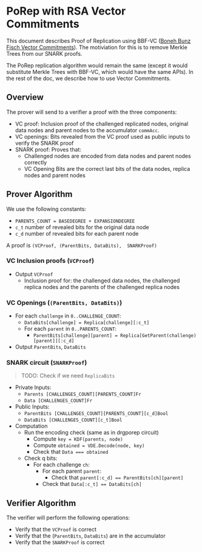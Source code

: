 # PoRep with RSA Vector Commitments

This document describes Proof of Replication using BBF-VC ([Boneh Bunz Fisch Vector Commitments](https://eprint.iacr.org/2018/1188.pdf)).
The motiviation for this is to remove Merkle Trees from our SNARK proofs.

The PoRep replication algorithm would remain the same (except it would substitute Merkle Trees with BBF-VC, which would have the same APIs).
In the rest of the doc, we describe how to use Vector Commitments.

## Overview

The prover will send to a verifier a proof with the three components:

- VC proof: Inclusion proof of the challenged replicated nodes, original data nodes and parent nodes to the accumulator `commAcc`.
- VC openings: Bits revealed from the VC proof used as public inputs to verify the SNARK proof
- SNARK proof: Proves that:
  - Challenged nodes are encoded from data nodes and parent nodes correctly
  - VC Opening Bits are the correct last bits of the data nodes, replica nodes and parent nodes

## Prover Algorithm

We use the following constants:

- `PARENTS_COUNT = BASEDEGREE + EXPANSIONDEGREE`
- `c_t` number of revealed bits for the original data node
- `c_d` number of revealed bits for each parent node

A proof is `(VCProof, (ParentBits, DataBits),  SNARKProof)`

### VC Inclusion proofs (`VCProof`)

- Output `VCProof`
  - Inclusion proof for: the challenged data nodes, the challenged replica nodes and the parents of the challenged replica nodes

### VC Openings (`(ParentBits, DataBits)`)

- For each `challenge` in `0..CHALLENGE_COUNT`:
  - `DataBits[challenge] = Replica[challenge][:c_t]`
  - For each `parent` in `0..PARENTS_COUNT`:
    - `ParentBits[challenge][parent] = Replica[GetParent(challenge)[parent]][:c_d]`
- Output `ParentBits`, `DataBits`

### SNARK circuit (`SNARKProof`)

> TODO: Check if we need `ReplicaBits`

- Private Inputs:
  - `Parents [CHALLENGES_COUNT][PARENTS_COUNT]Fr`
  - `Data [CHALLENGES_COUNT]Fr`
- Public Inputs:
  - `ParentBits [CHALLENGES_COUNT][PARENTS_COUNT][c_d]Bool`
  - `DataBits [CHALLENGES_COUNT][c_t]Bool`
- Computation
  - Run the encoding check (same as in drgporep circuit)
    - Compute `key = KDF(parents, node)`
    - Compute `obtained = VDE.Decode(node, key)`
    - Check that `Data === obtained`
  - Check q bits:
    - For each challenge `ch`:
      - For each parent `parent`:
        - Check that `parent[:c_d] == ParentBits[ch][parent]`
      - Check that `Data[:c_t] == DataBits[ch]`

## Verifier Algorithm

The verifier will perform the following operations:
- Verify that the `VCProof` is correct
- Verify that the (`ParentBits`, `DataBits`) are in the accumulator
- Verify that the `SNARKProof` is correct
